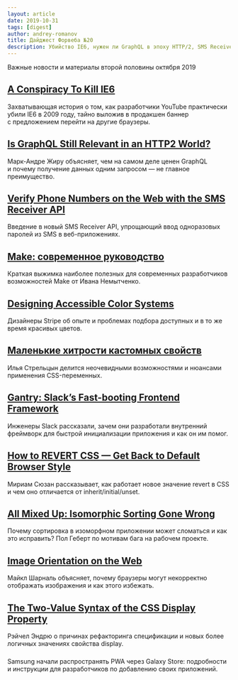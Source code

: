 ```yaml
---
layout: article
date: 2019-10-31
tags: [digest]
author: andrey-romanov
title: Дайджест Форвеба №20
description: Убийство IE6, нужен ли GraphQL в эпоху HTTP/2, SMS Receiver API, современное руководство по Make, доступные палитры цветов, хитрости CSS-переменных, фреймворк инициализации Slack, revert и новый синтаксис display в CSS, ориентация изображений в вебе, PWA в Samsung Galaxy Store
---
```

<p class="paragraph--lead">Важные новости и материалы второй половины октября 2019</p>

## [A Conspiracy To Kill IE6](https://blog.chriszacharias.com/a-conspiracy-to-kill-ie6)

<p>Захватывающая история о том, как разработчики YouTube практически убили IE6 в 2009 году, тайно выложив в продакшен баннер с предложением перейти на другие браузеры.</p>

## [Is GraphQL Still Relevant in an HTTP2 World?](https://medium.com/@__xuorig__/is-graphql-still-relevant-in-an-http2-world-64964f207b8)

<p>Марк-Андре Жиру объясняет, чем на самом деле ценен GraphQL и почему получение данных одним запросом — не главное преимущество.</p>

## [Verify Phone Numbers on the Web with the SMS Receiver API](https://web.dev/sms-receiver-api-announcement)

<p>Введение в новый SMS Receiver API, упрощающий ввод одноразовых паролей из SMS в веб-приложениях.</p>

## [Make: современное руководство](https://ru.makefile.site)

<p>Краткая выжимка наиболее полезных для современных разработчиков возможностей Make от Ивана Немытченко.</p>

## [Designing Accessible Color Systems](https://stripe.com/en-pt/blog/accessible-color-systems)

<p>Дизайнеры Stripe об опыте и проблемах подбора доступных и в то же время красивых цветов.</p>

## [Маленькие хитрости кастомных свойств](https://css-live.ru/tricks/malenkie-xitrosti-kastomnyx-svojstv-css-peremennyx.html)

<p>Илья Стрельцын делится неочевидными возможностями и нюансами применения CSS-переменных.</p>

## [Gantry: Slack’s Fast-booting Frontend Framework](https://slack.engineering/gantry-slacks-fast-booting-frontend-framework-fb70c8eed2fd)

<p>Инженеры Slack рассказали, зачем они разработали внутренний фреймворк для быстрой инициализации приложения и как он им помог.</p>

## [How to REVERT CSS — Get Back to Default Browser Style](https://youtu.be/GAjoVRmipcU)

<p>Мириам Сюзан рассказывает, как работает новое значение revert в CSS и чем оно отличается от inherit/initial/unset.</p>

## [All Mixed Up: Isomorphic Sorting Gone Wrong](https://cloudfour.com/thinks/all-mixed-up-isomorphic-sorting-gone-wrong/)

<p>Почему сортировка в изоморфном приложении может сломаться и как это исправить? Пол Геберт по мотивам бага на рабочем проекте.</p>

## [Image Orientation on the Web](https://justmarkup.com/articles/2019-10-21-image-orientation/)

<p>Майкл Шарналь объясняет, почему браузеры могут некорректно отображать изображения и как этого избежать.</p>

## [The Two-Value Syntax of the CSS Display Property](https://hacks.mozilla.org/2019/10/the-two-value-syntax-of-the-css-display-property/)

<p>Рэйчел Эндрю о причинах рефакторинга спецификации и новых более логичных значениях свойства display.</p>


<h3 class="heading heading--2"><a target="_blank" rel="noopener noreferrer" href=""></a></h3>
<p>Samsung начали распространять PWA через Galaxy Store: подробности и инструкции для разработчиков по добавлению своих приложений.</p>

